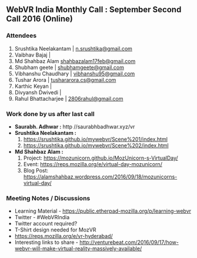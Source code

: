 ## WebVR India Monthly Call : September Second Call 2016 (Online)

### Attendees
  1. Srushtika Neelakantam | <n.srushtika@gmail.com>
  2. Vaibhav Bajaj | 
  3. Md Shahbaz Alam <shahbazalam17feb@gmail.com>
  4. Shubham geete | <shubhamgeete@gmail.com>
  5. Vibhanshu Chaudhary | <vibhanshu95@gmail.com>
  6. Tushar Arora | <tushararora.cs@gmail.com>
  7. Karthic Keyan | 
  8. Divyansh Dwivedi | 
  9. Rahul Bhattacharjee | <2806rahul@gmail.com>

### Work done by us after last call
  * **Saurabh. Adhwar :** http //saurabhbadhwar.xyz/vr
  * **Srushtika Neelakantam :** 
    1. https://srushtika.github.io/mywebvr/Scene%201/index.html 
    2. https://srushtika.github.io/mywebvr/Scene%202/index.html
  * **Md Shahbaz Alam :**
    1. Project: https://mozunicorn.github.io/MozUnicorn-s-VirtualDay/
    2. Event: https://reps.mozilla.org/e/virtual-day-mozunicorn/
    3. Blog Post: https://alamshahbaz.wordpress.com/2016/09/18/mozunicorns-virtual-day/

### Meeting Notes / Discussions
  * Learning Material - https://public.etherpad-mozilla.org/p/learning-webvr
  * Twitter - #WebVRIndia
  * Twitter account required?
  * T-Shirt design needed for MozVR
  * https://reps.mozilla.org/e/vr-hyderabad/
  * Interesting links to share - http://venturebeat.com/2016/09/17/how-webvr-will-make-virtual-reality-massively-available/
